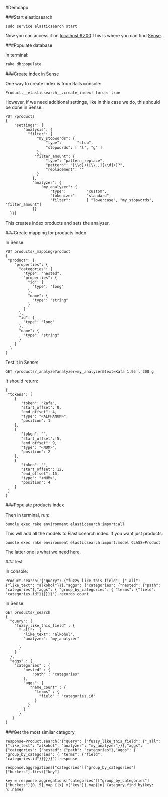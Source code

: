#Demoapp

###Start elasticsearch

    sudo service elasticsearch start

Now you can access it on [localhost:9200](http://localhost:9200)
This is where you can find [Sense](http://localhost:9200/_plugin/marvel/sense/index.html).

###Populate database

In terminal:

    rake db:populate

###Create index in Sense

One way to create index is from Rails console:

    Product.__elasticsearch__.create_index! force: true 

However, if we need additional settings, like in this case we do, this should be done in Sense:


    PUT /products
    {
        "settings": {
            "analysis": {
              "filter": {
                  "my_stopwords": {
                      "type":       "stop",
                      "stopwords": [ "l", "g" ]
                  },
                 "filter_amount": {
                      "type": "pattern_replace",
                      "pattern": "[\\d]+([\\.,][\\d]+)?",
                      "replacement": ""
                  }
                },
                "analyzer": {
                    "my_analyzer": {
                        "type":         "custom",
                        "tokenizer":    "standard",
                        "filter":       [ "lowercase", "my_stopwords", "filter_amount"]
                }}
      }}}

This creates index products and sets the analyzer.

###Create mapping for products index

In Sense:
  
    PUT products/_mapping/product
    {
     "product": {
        "properties": {
          "categories": {
            "type": "nested",
            "properties": {
              "id": {
                "type": "long"
              },
              "name": {
                "type": "string"
              }
            }
          },
          "id": {
            "type": "long"
          },
          "name": {
            "type": "string"
          }
        }
      }
    }

Test it in Sense:

    GET /products/_analyze?analyzer=my_analyzer&text=Kafa 1,95 l 200 g

It should return:

    {
     "tokens": [
        {
           "token": "kafa",
           "start_offset": 0,
           "end_offset": 4,
           "type": "<ALPHANUM>",
           "position": 1
        },
        {
           "token": "",
           "start_offset": 5,
           "end_offset": 9,
           "type": "<NUM>",
           "position": 2
        },
        {
           "token": "",
           "start_offset": 12,
           "end_offset": 15,
           "type": "<NUM>",
           "position": 4
        }
     ]
    }
###Populate products index

Then in terminal, run:

    bundle exec rake environment elasticsearch:import:all

This will add all the models to Elasticsearch index.
If you want just products:

    bundle exec rake environment elasticsearch:import:model CLASS=Product

The latter one is what we need here.

###Test

In console:

    Product.search('{"query": {"fuzzy_like_this_field": {"_all": {"like_text": "alkohol"}}},"aggs": {"categories": {"nested": {"path": "categories"},"aggs": { "group_by_categories": { "terms": {"field": "categories.id"}}}}}}').records.count

In Sense:

    GET products/_search
    {
      "query": {
        "fuzzy_like_this_field" : {
          "_all":  {
            "like_text": "alkohol",
            "analyzer": "my_analyzer"

          }
        }
      },
      "aggs" : {
        "categories" : {
            "nested" : {
                "path" : "categories"
            },
            "aggs": {
               "name_count" : {
                 "terms" : { 
                   "field" : "categories.id"
                 }
              }
            }
          }
       }
    }


###Get the most similar category

    response=Product.search('{"query": {"fuzzy_like_this_field": {"_all": {"like_text": "alkohol", "analyzer": "my_analyzer"}}},"aggs": {"categories": {"nested": {"path": "categories"},"aggs": { "group_by_categories": { "terms": {"field": "categories.id"}}}}}}').response

    response.aggregations["categories"]["group_by_categories"]["buckets"].first["key"]

    key = response.aggregations["categories"]["group_by_categories"]["buckets"][0..5].map {|x| x["key"]}.map{|n| Category.find_by(key: n).name}



